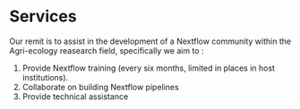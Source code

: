 # Services

Our remit is to assist in the development of a Nextflow community within the Agri-ecology reasearch field, specifically we aim to :

1. Provide Nextflow training (every six months, limited in places in host institutions).
2. Collaborate on building Nextflow pipelines
3. Provide technical assistance
